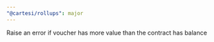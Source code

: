 ```yaml
---
"@cartesi/rollups": major
---
```


Raise an error if voucher has more value than the contract has balance
